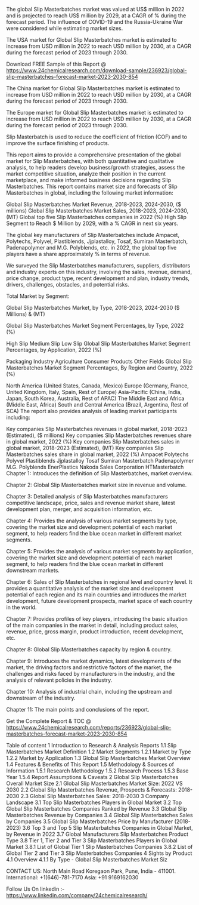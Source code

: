 The global Slip Masterbatches market was valued at US$ million in 2022 and is projected to reach US$ million by 2029, at a CAGR of % during the forecast period. The influence of COVID-19 and the Russia-Ukraine War were considered while estimating market sizes.

The USA market for Global Slip Masterbatches  market is estimated to increase from USD million in 2022 to reach USD million by 2030, at a CAGR during the forecast period of 2023 through 2030.

Download FREE Sample of this Report @ https://www.24chemicalresearch.com/download-sample/236923/global-slip-masterbatches-forecast-market-2023-2030-854

The China market for Global Slip Masterbatches market is estimated to increase from USD million in 2022 to reach USD million by 2030, at a CAGR during the forecast period of 2023 through 2030.

The Europe market for Global Slip Masterbatches market is estimated to increase from USD million in 2022 to reach USD million by 2030, at a CAGR during the forecast period of 2023 through 2030.

Slip Masterbatch is used to reduce the coefficient of friction (COF) and to improve the surface finishing of products.

This report aims to provide a comprehensive presentation of the global market for Slip Masterbatches, with both quantitative and qualitative analysis, to help readers develop business/growth strategies, assess the market competitive situation, analyze their position in the current marketplace, and make informed business decisions regarding Slip Masterbatches. This report contains market size and forecasts of Slip Masterbatches in global, including the following market information:

Global Slip Masterbatches Market Revenue, 2018-2023, 2024-2030, ($ millions)
Global Slip Masterbatches Market Sales, 2018-2023, 2024-2030, (MT)
Global top five Slip Masterbatches companies in 2022 (%)
High Slip Segment to Reach $ Million by 2029, with a % CAGR in next six years.

The global key manufacturers of Slip Masterbatches include Ampacet, Polytechs, Polyvel, Plastiblends, Jjplastalloy, Tosaf, Sumiran Masterbatch, Padenapolymer and M.G. Polyblends, etc. in 2022, the global top five players have a share approximately % in terms of revenue.

We surveyed the Slip Masterbatches manufacturers, suppliers, distributors and industry experts on this industry, involving the sales, revenue, demand, price change, product type, recent development and plan, industry trends, drivers, challenges, obstacles, and potential risks.

Total Market by Segment:

Global Slip Masterbatches Market, by Type, 2018-2023, 2024-2030 ($ Millions) & (MT)

Global Slip Masterbatches Market Segment Percentages, by Type, 2022 (%)

High Slip
Medium Slip
Low Slip
Global Slip Masterbatches Market Segment Percentages, by Application, 2022 (%)

Packaging Industry
Agriculture
Consumer Products
Other Fields
Global Slip Masterbatches Market Segment Percentages, By Region and Country, 2022 (%)

North America (United States, Canada, Mexico)
Europe (Germany, France, United Kingdom, Italy, Spain, Rest of Europe)
Asia-Pacific (China, India, Japan, South Korea, Australia, Rest of APAC)
The Middle East and Africa (Middle East, Africa)
South and Central America (Brazil, Argentina, Rest of SCA)
The report also provides analysis of leading market participants including:

Key companies Slip Masterbatches revenues in global market, 2018-2023 (Estimated), ($ millions)
Key companies Slip Masterbatches revenues share in global market, 2022 (%)
Key companies Slip Masterbatches sales in global market, 2018-2023 (Estimated), (MT)
Key companies Slip Masterbatches sales share in global market, 2022 (%)
Ampacet
Polytechs
Polyvel
Plastiblends
Jjplastalloy
Tosaf
Sumiran Masterbatch
Padenapolymer
M.G. Polyblends
EnerPlastics
Nakoda Sales Corporation
HTMasterbatch
Chapter 1: Introduces the definition of Slip Masterbatches, market overview.

Chapter 2: Global Slip Masterbatches market size in revenue and volume.

Chapter 3: Detailed analysis of Slip Masterbatches manufacturers competitive landscape, price, sales and revenue market share, latest development plan, merger, and acquisition information, etc.

Chapter 4: Provides the analysis of various market segments by type, covering the market size and development potential of each market segment, to help readers find the blue ocean market in different market segments.

Chapter 5: Provides the analysis of various market segments by application, covering the market size and development potential of each market segment, to help readers find the blue ocean market in different downstream markets.

Chapter 6: Sales of Slip Masterbatches in regional level and country level. It provides a quantitative analysis of the market size and development potential of each region and its main countries and introduces the market development, future development prospects, market space of each country in the world.

Chapter 7: Provides profiles of key players, introducing the basic situation of the main companies in the market in detail, including product sales, revenue, price, gross margin, product introduction, recent development, etc.

Chapter 8: Global Slip Masterbatches capacity by region & country.

Chapter 9: Introduces the market dynamics, latest developments of the market, the driving factors and restrictive factors of the market, the challenges and risks faced by manufacturers in the industry, and the analysis of relevant policies in the industry.

Chapter 10: Analysis of industrial chain, including the upstream and downstream of the industry.

Chapter 11: The main points and conclusions of the report.

Get the Complete Report & TOC @ https://www.24chemicalresearch.com/reports/236923/global-slip-masterbatches-forecast-market-2023-2030-854

Table of content
1 Introduction to Research & Analysis Reports
1.1 Slip Masterbatches Market Definition
1.2 Market Segments
1.2.1 Market by Type
1.2.2 Market by Application
1.3 Global Slip Masterbatches Market Overview
1.4 Features & Benefits of This Report
1.5 Methodology & Sources of Information
1.5.1 Research Methodology
1.5.2 Research Process
1.5.3 Base Year
1.5.4 Report Assumptions & Caveats
2 Global Slip Masterbatches Overall Market Size
2.1 Global Slip Masterbatches Market Size: 2022 VS 2030
2.2 Global Slip Masterbatches Revenue, Prospects & Forecasts: 2018-2030
2.3 Global Slip Masterbatches Sales: 2018-2030
3 Company Landscape
3.1 Top Slip Masterbatches Players in Global Market
3.2 Top Global Slip Masterbatches Companies Ranked by Revenue
3.3 Global Slip Masterbatches Revenue by Companies
3.4 Global Slip Masterbatches Sales by Companies
3.5 Global Slip Masterbatches Price by Manufacturer (2018-2023)
3.6 Top 3 and Top 5 Slip Masterbatches Companies in Global Market, by Revenue in 2022
3.7 Global Manufacturers Slip Masterbatches Product Type
3.8 Tier 1, Tier 2 and Tier 3 Slip Masterbatches Players in Global Market
3.8.1 List of Global Tier 1 Slip Masterbatches Companies
3.8.2 List of Global Tier 2 and Tier 3 Slip Masterbatches Companies
4 Sights by Product
4.1 Overview
4.1.1 By Type - Global Slip Masterbatches Market Siz

CONTACT US:
North Main Road Koregaon Park, Pune, India - 411001.
International: +1(646)-781-7170
Asia: +91 9169162030

Follow Us On linkedin :- https://www.linkedin.com/company/24chemicalresearch/
